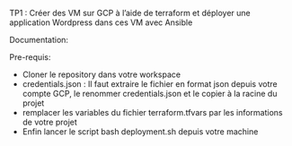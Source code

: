 TP1 : Créer des VM sur GCP à l’aide de terraform et déployer une application Wordpress dans ces VM avec Ansible

Documentation:

Pre-requis:

- Cloner le repository dans votre workspace
- credentials.json : Il faut extraire le fichier en format json depuis votre compte GCP, le renommer credentials.json et le copier à la racine du projet
- remplacer les variables du fichier terraform.tfvars par les informations de votre projet
- Enfin lancer le script bash deployment.sh depuis votre machine